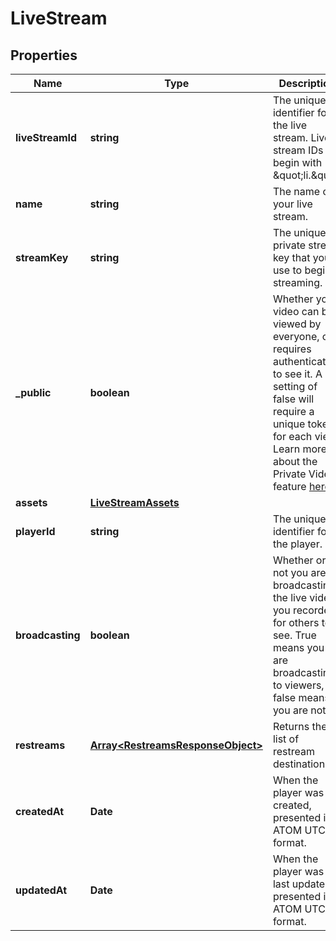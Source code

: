 
# LiveStream

## Properties

Name | Type | Description | Notes
------------ | ------------- | ------------- | -------------
**liveStreamId** | **string** | The unique identifier for the live stream. Live stream IDs begin with \&quot;li.\&quot; | 
**name** | **string** | The name of your live stream. |  [optional]
**streamKey** | **string** | The unique, private stream key that you use to begin streaming. |  [optional]
**_public** | **boolean** | Whether your video can be viewed by everyone, or requires authentication to see it. A setting of false will require a unique token for each view. Learn more about the Private Video feature [here](https://docs.api.video/delivery/video-privacy-access-management). |  [optional]
**assets** | [**LiveStreamAssets**](LiveStreamAssets.md) |  |  [optional]
**playerId** | **string** | The unique identifier for the player. |  [optional]
**broadcasting** | **boolean** | Whether or not you are broadcasting the live video you recorded for others to see. True means you are broadcasting to viewers, false means you are not. |  [optional]
**restreams** | [**Array&lt;RestreamsResponseObject&gt;**](RestreamsResponseObject.md) | Returns the list of restream destinations. | 
**createdAt** | **Date** | When the player was created, presented in ATOM UTC format. |  [optional]
**updatedAt** | **Date** | When the player was last updated, presented in ATOM UTC format. |  [optional]



